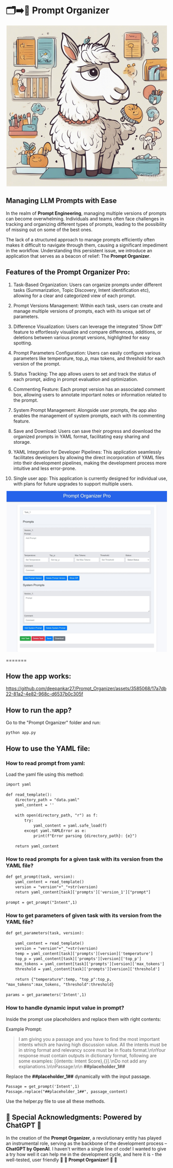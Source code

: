 # 🗂️➡️📝 Prompt Organizer

<p align="center">
  <img src="assets/organize_llama.jpg" width="500" height="500" alt="Prompt Organizer">
</p>

## Managing LLM Prompts with Ease

In the realm of **Prompt Engineering**, managing multiple versions of prompts can become overwhelming. Individuals and teams often face challenges in tracking and organizing different types of prompts, leading to the possibility of missing out on some of the best ones.

The lack of a structured approach to manage prompts efficiently often makes it difficult to navigate through them, causing a significant impediment in the workflow. Understanding this persistent issue, we introduce an application that serves as a beacon of relief: The **Prompt Organizer**.

## Features of the Prompt Organizer Pro:
1. Task-Based Organization:
Users can organize prompts under different tasks (Summarization, Topic Discovery, Intent identification etc), allowing for a clear and categorized view of each prompt.

2. Prompt Versions Management:
Within each task, users can create and manage multiple versions of prompts, each with its unique set of parameters.

3. Difference Visualization:
Users can leverage the integrated 'Show Diff' feature to effortlessly visualize and compare differences, additions, or deletions between various prompt versions, highlighted for easy spotting.

4. Prompt Parameters Configuration:
Users can easily configure various parameters like temperature, top_p, max tokens, and threshold for each version of the prompt.

5. Status Tracking:
The app allows users to set and track the status of each prompt, aiding in prompt evaluation and optimization.

6. Commenting Feature:
Each prompt version has an associated comment box, allowing users to annotate important notes or information related to the prompt.

7. System Prompt Management:
Alongside user prompts, the app also enables the management of system prompts, each with its commenting feature.

8. Save and Download:
Users can save their progress and download the organized prompts in YAML format, facilitating easy sharing and storage.

9. YAML Integration for Developer Pipelines:
This application seamlessly facilitates developers by allowing the direct incorporation of YAML files into their development pipelines, making the development process more intuitive and less error-prone.

10. Single user app:
This application is currently designed for individual use, with plans for future upgrades to support multiple users.

<p align="center">
  <img src="assets/capture_1.jpeg" width="500" height="500" alt="Prompt Organizer">
</p>


=======
## How the app works: 

https://github.com/deepankar27/Prompt_Organizer/assets/3585068/17a7db22-81a2-4e82-968c-d6537b0c305f


## How to run the app?
Go to the "Prompt Organizer" folder and run:

```
python app.py
```

## How to use the YAML file:

### How to read prompt from yaml:
Load the yaml file using this method:
```
import yaml

def read_template():
	directory_path = "data.yaml"
	yaml_content = ''

	with open(directory_path, "r") as f:
		try:
			yaml_content = yaml.safe_load(f)
		except yaml.YAMLError as e:
			print(f"Error parsing {directory_path}: {e}")
	
	return yaml_content

```

### How to read prompts for a given task with its version from the YAML file?
```
def get_prompt(task, version):
    yaml_content = read_template()
    version = "version"+"_"+str(version)
    return yaml_content[task]['prompts']['version_1']["prompt"]
	
prompt = get_prompt("Intent",1)

```

### How to get parameters of given task with its version from the YAML file?
```
def get_parameters(task, version):

    yaml_content = read_template()
    version = "version"+"_"+str(version)
    temp = yaml_content[task]['prompts'][version]['temperature']
    top_p = yaml_content[task]['prompts'][version]['top_p']
    max_tokens = yaml_content[task]['prompts'][version]['max_tokens']
    threshold = yaml_content[task]['prompts'][version]['threshold']

    return {"temperature":temp, "top_p":top_p, "max_tokens":max_tokens, "threshold":threshold}

params = get_parameters('Intent',1)

```

### How to handle dynamic input value in prompt?

Inside the prompt use placeholders and replace them with right contents:

Example Prompt:
> I am giving you a passage and you have to find the most important intents which are having high discussion value. All the intents must be in string format and relevancy score must be in floats format.\n\nYour response must contain outputs in dictionary format, following are some examples: [{intents: Intent Score},{}].\nDo not add any explanations.\n\nPassage:\n\n **##placeholder_1##**

Replace the **##placeholder_1##** dynamically with the input passage.

```
Passage = get_prompt('Intent',1)
Passage.replace("##placeholder_1##", passage_content)
```

Use the helper.py file to use all these methods.

## 🌟 Special Acknowledgments: Powered by ChatGPT 🌟

In the creation of the **Prompt Organizer**, a revolutionary entity has played an instrumental role, serving as the backbone of the development process – **ChatGPT by OpenAI**. I haven't written a single line of code! I wanted to give a try how well it can help me in the development cycle, and here it is - the well-tested, user friendly
:clap: :clap: **Prompt Organizer!** :clap: :clap:
